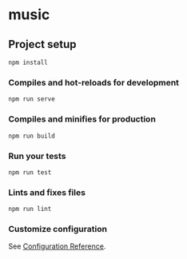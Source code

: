 <!--
 * @Description: This is a description
 * @Author: Ask
 * @LastEditors: Ask
 * @Date: 2019-09-21 15:11:25
 * @LastEditTime: 2019-09-21 15:11:25
 -->
# music

## Project setup
```
npm install
```

### Compiles and hot-reloads for development
```
npm run serve
```

### Compiles and minifies for production
```
npm run build
```

### Run your tests
```
npm run test
```

### Lints and fixes files
```
npm run lint
```

### Customize configuration
See [Configuration Reference](https://cli.vuejs.org/config/).
